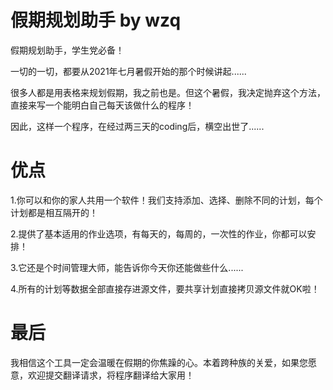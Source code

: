 # 假期规划助手 by wzq

假期规划助手，学生党必备！

一切的一切，都要从2021年七月暑假开始的那个时候讲起......

很多人都是用表格来规划假期，我之前也是。但这个暑假，我决定抛弃这个方法，直接来写一个能明白自己每天该做什么的程序！

因此，这样一个程序，在经过两三天的coding后，横空出世了......


# 优点

1.你可以和你的家人共用一个软件！我们支持添加、选择、删除不同的计划，每个计划都是相互隔开的！

2.提供了基本适用的作业选项，有每天的，每周的，一次性的作业，你都可以安排！

3.它还是个时间管理大师，能告诉你今天你还能做些什么......

4.所有的计划等数据全部直接存进源文件，要共享计划直接拷贝源文件就OK啦！


# 最后

我相信这个工具一定会温暖在假期的你焦躁的心。本着跨种族的关爱，如果您愿意，欢迎提交翻译请求，将程序翻译给大家用！
